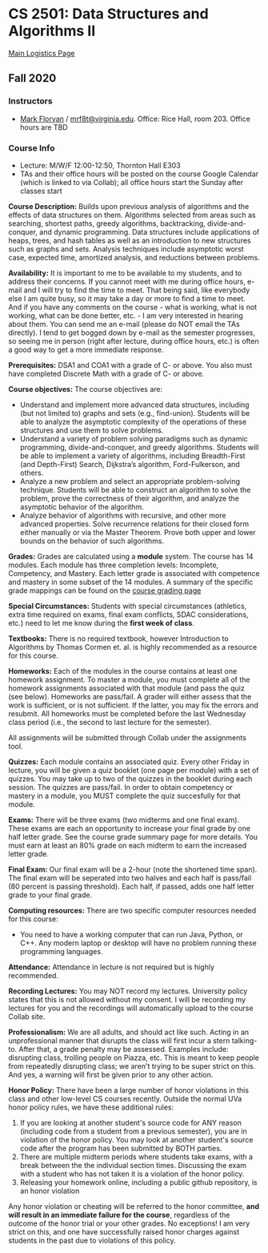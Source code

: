 CS 2501: Data Structures and Algorithms II
=========================================================

[Main Logistics Page](./index.html)

## Fall 2020

### Instructors ###

- [Mark Floryan](https://www.cs.virginia.edu/~mrf8t) / [mrf8t@virginia.edu](mailto:mrf8t@virginia.edu).  Office: Rice Hall, room 203.  Office hours are TBD

### Course Info ###

- Lecture: M/W/F 12:00-12:50, Thornton Hall E303
- TAs and their office hours will be posted on the course Google Calendar (which is linked to via Collab); all office hours start the Sunday after classes start

**Course Description:** Builds upon previous analysis of algorithms and the effects of data structures on them. Algorithms selected from areas such as searching, shortest paths, greedy algorithms, backtracking, divide-and-conquer, and dynamic programming. Data structures include applications of heaps, trees, and hash tables as well as an introduction to new structures such as graphs and sets. Analysis techniques include asymptotic worst case, expected time, amortized analysis, and reductions between problems. 

**Availability:** It is important to me to be available to my students, and to address their concerns. If you cannot meet with me during office hours, e-mail and I will try to find the time to meet. That being said, like everybody else I am quite busy, so it may take a day or more to find a time to meet. And if you have any comments on the course - what is working, what is not working, what can be done better, etc. - I am very interested in hearing about them. You can send me an e-mail (please do NOT email the TAs directly). I tend to get bogged down by e-mail as the semester progresses, so seeing me in person (right after lecture, during office hours, etc.) is often a good way to get a more immediate response.

**Prerequisites:** DSA1 and COA1 with a grade of C- or above. You also must have completed Discrete Math with a grade of C- or above.

**Course objectives:** The course objectives are:

- Understand and implement more advanced data structures, including (but not limited to) graphs and sets (e.g., find-union). Students will be able to analyze the asymptotic complexity of the operations of these structures and use them to solve problems.
- Understand a variety of problem solving paradigms such as dynamic programming, divide-and-conquer, and greedy algorithms. Students will be able to implement a variety of algorithms, including Breadth-First (and Depth-First) Search, Dijkstra’s algorithm, Ford-Fulkerson, and others.
- Analyze a new problem and select an appropriate problem-solving technique. Students will be able to construct an algorithm to solve the problem, prove the correctness of their algorithm, and analyze the asymptotic behavior of the algorithm.
- Analyze behavior of algorithms with recursive, and other more advanced properties. Solve recurrence relations for their closed form either manually or via the Master Theorem. Prove both upper and lower bounds on the behavior of such algorithms.

**Grades:** Grades are calculated using a **module** system. The course has 14 modules. Each module has three completion levels: Incomplete, Competency, and Mastery. Each letter grade is associated with competence and mastery in some subset of the 14 modules. A summary of the specific grade mappings can be found on the [course grading page](./grading.html)

**Special Circumstances:** Students with special circumstances (athletics, extra time required on exams, final exam conflicts, SDAC considerations, etc.) need to let me know during the **first week of class**.

**Textbooks:** There is no required textbook, however Introduction to Algorithms by Thomas Cormen et. al. is highly recommended as a resource for this course.

**Homeworks:** Each of the modules in the course contains at least one homework assignment. To master a module, you must complete all of the homework assignments associated with that module (and pass the quiz (see below). Homeworks are pass/fail. A grader will either assess that the work is sufficient, or is not sufficient. If the latter, you may fix the errors and resubmit. All homeworks must be completed before the last Wednesday class period (i.e., the second to last lecture for the semester).

All assignments will be submitted through Collab under the assignments tool.

**Quizzes:** Each module contains an associated quiz. Every other Friday in lecture, you will be given a quiz booklet (one page per module) with a set of quizzes. You may take up to two of the quizzes in the booklet during each session. The quizzes are pass/fail. In order to obtain competency or mastery in a module, you MUST complete the quiz succesfully for that module.

**Exams:** There will be three exams (two midterms and one final exam). These exams are each an opportunity to increase your final grade by one half letter grade. See the course grade summary page for more details. You must earn at least an 80% grade on each midterm to earn the increased letter grade.

**Final Exam:** Our final exam will be a 2-hour (note the shortened time span). The final exam will be seperated into two halves and each half is pass/fail (80 percent is passing threshold). Each half, if passed, adds one half letter grade to your final grade.

**Computing resources:** There are two specific computer resources needed for this course:

- You need to have a working computer that can run Java, Python, or C++. Any modern laptop or desktop will have no problem running these programming languages.

**Attendance:** Attendance in lecture is not required but is highly recommended.

**Recording Lectures:** You may NOT record my lectures. University policy states that this is not allowed without my consent. I will be recording my lectures for you and the recordings will automatically upload to the course Collab site.

**Professionalism:** We are all adults, and should act like such.  Acting in an unprofessional manner that disrupts the class will first incur a stern talking-to.  After that, a grade penalty may be assessed.  Examples include: disrupting class, trolling people on Piazza, etc.  This is meant to keep people from repeatedly disrupting class; we aren't trying to be super strict on this.  And yes, a warning will first be given prior to any other action.

**Honor Policy:** There have been a large number of honor violations in this class and other low-level CS courses recently.  Outside the normal UVa honor policy rules, we have these additional rules:

1. If you are looking at another student's source code for ANY reason (including code from a student from a previous semester), you are in violation of the honor policy.  You may look at another student's source code after the program has been submitted by BOTH parties.
2. There are multiple midterm periods where students take exams, with a break between the the individual section times.  Discussing the exam with a student who has not taken it is a violation of the honor policy.
4. Releasing your homework online, including a public github repository, is an honor violation

Any honor violation or cheating will be referred to the honor committee, **and will result in an immediate failure for the course**, regardless of the outcome of the honor trial or your other grades.  No exceptions!  I am very strict on this, and one have successfully raised honor charges against students in the past due to violations of this policy.

